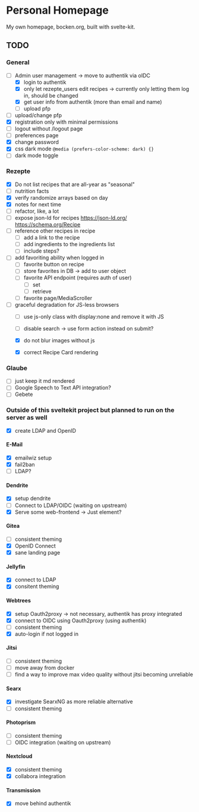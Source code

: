 # Personal Homepage

My own homepage, bocken.org, built with svelte-kit.

## TODO
### General
- [ ] Admin user management -> move to authentik via oIDC
	- [x] login to authentik
	- [x] only let rezepte_users edit recipes -> currently only letting them log in, should be changed
	- [x] get user info from authentik (more than email and name)
	- [ ] upload pfp
- [ ] upload/change pfp
- [x] registration only with minimal permissions
- [ ] logout without /logout page
- [ ] preferences page
- [x] change password
- [x] css dark mode `@media (prefers-color-scheme: dark) {}`
- [ ] dark mode toggle

### Rezepte
- [x] Do not list recipes that are all-year as "seasonal"
- [ ] nutrition facts
- [x] verify randomize arrays based on day
- [x] notes for next time
- [ ] refactor, like, a lot
- [ ] expose json-ld for recipes https://json-ld.org/ https://schema.org/Recipe
- [ ] reference other recipes in recipe
	- [ ] add a link to the recipe
	- [ ] add ingredients to the ingredients list
	- [ ] include steps?
- [ ] add favoriting ability when logged in
	- [ ] favorite button on recipe
	- [ ] store favorites in DB -> add to user object
	- [ ] favorite API endpoint (requires auth of user)
		- [ ] set
		- [ ] retrieve
	- [ ] favorite page/MediaScroller
- [ ] graceful degradation for JS-less browsers
	- [ ] use js-only class with display:none and remove it with JS
	- [ ] disable search -> use form action instead on submit?
	- [x] do not blur images without js
	- [x] correct Recipe Card rendering


### Glaube
- [ ] just keep it md rendered
- [ ] Google Speech to Text API integration?
- [ ] Gebete

### Outside of this sveltekit project but planned to run on the server as well
- [x] create LDAP and OpenID

#### E-Mail
- [x] emailwiz setup
- [x] fail2ban
- [ ] LDAP?

#### Dendrite
- [x] setup dendrite
- [ ] Connect to LDAP/OIDC (waiting on upstream)
- [x] Serve some web-frontend -> Just element?

#### Gitea
- [ ] consistent theming
- [x] OpenID Connect
- [x] sane landing page

#### Jellyfin
- [x] connect to LDAP
- [x] consitent theming

#### Webtrees
- [x] setup Oauth2proxy -> not necessary, authentik has proxy integrated
- [x] connect to OIDC using Oauth2proxy (using authentik)
- [ ] consistent theming
- [x] auto-login if not logged in

#### Jitsi
- [ ] consistent theming
- [ ] move away from docker
- [ ] find a way to improve max video quality without jitsi becoming unreliable

#### Searx
- [x] investigate SearxNG as more reliable alternative
- [ ] consistent theming

#### Photoprism
- [ ] consistent theming
- [ ] OIDC integration (waiting on upstream)

#### Nextcloud
- [x] consistent theming
- [x] collabora integration

#### Transmission
- [x] move behind authentik
